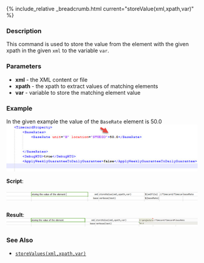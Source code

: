 {% include_relative _breadcrumb.html current="storeValue(xml,xpath,var)" %}

### Description
This command is used to store the value from the element with the given xpath in the given `xml` to the variable `var`.


### Parameters
- **xml** - the XML content or file
- **xpath** - the xpath to extract values of matching elements
- **var** - variable to store the matching element value


### Example
In the given example the value of the `BaseRate` element is 50.0<br/>
![](image/storeValue_01.png)

**Script**:<br/>
##### ![](image/storeValue_02.png)

**Result**:<br/>
![](image/storeValue_03.png)


### See Also
- [`storeValues(xml,xpath,var)`](storeValues(xml,xpath,var))
